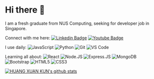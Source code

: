 # Hi there 👋

I am a fresh graduate from NUS Computing, seeking for developer job in Singapore.

Connect with me here:
  [![Linkedin Badge](https://img.shields.io/badge/-Linkedin-blue?style=plastic&logo=Linkedin&logoColor=white&link=https://www.linkedin.com/in/xuan-kun-huang/)](https://www.linkedin.com/in/xuan-kun-huang/) 
  [![Youtube Badge](https://img.shields.io/badge/-Youtube-darkred?style=plastic&logo=youtube&logoColor=white&link=https://www.youtube.com/channel/UC9qQuCZpcw-Y9yPQVbTwbvw)](https://www.youtube.com/channel/UC9qQuCZpcw-Y9yPQVbTwbvw)

I use daily:
  ![JavaScript](https://img.shields.io/badge/-JavaScript-black?style=plastic&logo=javascript)
  ![Python](https://img.shields.io/badge/-Python-8fcfd1?style=plastic&logo=Python)
  ![Git](https://img.shields.io/badge/-Git-black?style=plastic&logo=git)
  ![VS Code](https://img.shields.io/badge/-VS%20Code-007ACC?style=plastic&logo=visual-studio-code)
  
Learning all about:
  ![React](https://img.shields.io/badge/-React-3b2e5a?style=plastic&logo=react)
  ![Node.JS](https://img.shields.io/badge/-Node.JS-black?style=plastic&logo=Node.js) ![Express.JS](https://img.shields.io/badge/-Express.JS-c7b198?style=plastic&logo=Express.JS)
  ![MongoDB](https://img.shields.io/badge/-MongoDB-black?style=plastic&logo=mongodb)
  ![Bootstrap](https://img.shields.io/badge/-Bootstrap-563D7C?style=plastic&logo=bootstrap)
  ![HTML5](https://img.shields.io/badge/-HTML5-E34F26?style=plastic&logo=html5&logoColor=white)
  ![CSS3](https://img.shields.io/badge/-CSS3-1572B6?style=plastic&logo=css3)

[![HUANG XUAN KUN's github stats](https://github-readme-stats.vercel.app/api?username=HUANGXUANKUN&theme=dark&show_icons=true)](https://github.com/HUANGXUANKUN)

